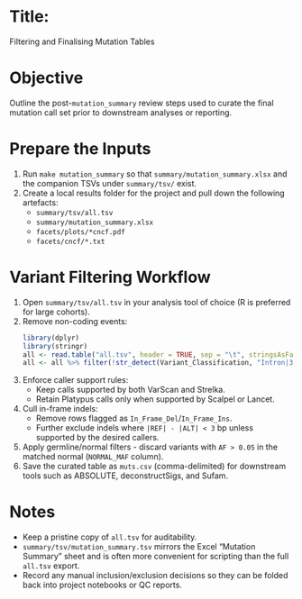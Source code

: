 # Title:
   Filtering and Finalising Mutation Tables

# Objective
   Outline the post-`mutation_summary` review steps used to curate the final
   mutation call set prior to downstream analyses or reporting.

# Prepare the Inputs
1. Run `make mutation_summary` so that `summary/mutation_summary.xlsx` and the
   companion TSVs under `summary/tsv/` exist.
2. Create a local results folder for the project and pull down the following
   artefacts:
   - `summary/tsv/all.tsv`
   - `summary/mutation_summary.xlsx`
   - `facets/plots/*cncf.pdf`
   - `facets/cncf/*.txt`

# Variant Filtering Workflow
1. Open `summary/tsv/all.tsv` in your analysis tool of choice (R is preferred for
   large cohorts).
2. Remove non-coding events:
   ```r
   library(dplyr)
   library(stringr)
   all <- read.table("all.tsv", header = TRUE, sep = "\t", stringsAsFactors = FALSE)
   all <- all %>% filter(!str_detect(Variant_Classification, "Intron|3'UTR|5'UTR|IGR|RNA"))
   ```
3. Enforce caller support rules:
   - Keep calls supported by both VarScan and Strelka.
   - Retain Platypus calls only when supported by Scalpel or Lancet.
4. Cull in-frame indels:
   - Remove rows flagged as `In_Frame_Del`/`In_Frame_Ins`.
   - Further exclude indels where `|REF| - |ALT| < 3` bp unless supported by the
     desired callers.
5. Apply germline/normal filters - discard variants with `AF > 0.05` in the
   matched normal (`NORMAL_MAF` column).
6. Save the curated table as `muts.csv` (comma-delimited) for downstream tools
   such as ABSOLUTE, deconstructSigs, and Sufam.

# Notes
- Keep a pristine copy of `all.tsv` for auditability.
- `summary/tsv/mutation_summary.tsv` mirrors the Excel “Mutation Summary” sheet
  and is often more convenient for scripting than the full `all.tsv` export.
- Record any manual inclusion/exclusion decisions so they can be folded back
  into project notebooks or QC reports.
